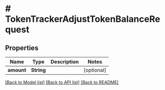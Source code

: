 # # TokenTrackerAdjustTokenBalanceRequest


## Properties 


Name | Type | Description | Notes
------------ | ------------- | ------------- | -------------
**amount**| **String** |   | [optional]


[[Back to Model list]](../../README.md#models) [[Back to API list]](../../README.md#endpoints) [[Back to README]](../../README.md)

